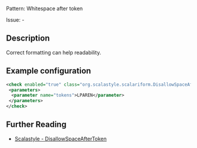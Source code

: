 Pattern: Whitespace after token

Issue: -

## Description

Correct formatting can help readability.

## Example configuration

```xml
<check enabled="true" class="org.scalastyle.scalariform.DisallowSpaceAfterTokenChecker" level="warning">
 <parameters>
  <parameter name="tokens">LPAREN</parameter>
 </parameters>
</check>
```
<a name="org_scalastyle_scalariform_DisallowSpaceBeforeTokenChecker" />

## Further Reading

* [Scalastyle - DisallowSpaceAfterToken](https://scalastyle.beautiful-scala.com/rules-1.5.0.html#org_scalastyle_scalariform_DisallowSpaceAfterTokenChecker)